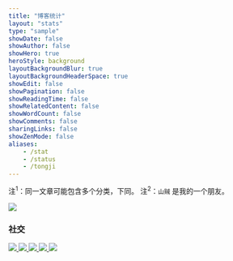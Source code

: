 ```yaml
---
title: "博客统计"
layout: "stats"
type: "sample"
showDate: false
showAuthor: false
showHero: true
heroStyle: background
layoutBackgroundBlur: true
layoutBackgroundHeaderSpace: true
showEdit: false
showPagination: false
showReadingTime: false
showRelatedContent: false
showWordCount: false
showComments: false
sharingLinks: false
showZenMode: false
aliases:
    - /stat
    - /status
    - /tongji
---
```


注<sup>1</sup>：同一文章可能包含多个分类，下同。
注<sup>2</sup>：`山贼` 是我的一个朋友。

<a><img class="nozoom" src="https://img.shields.io/badge/aruixrain@gmail.com-blue?style=flat&labelColor=555&logo=gmail&logoColor=fff"></a>

### 社交

<div class="badge">
  <a href="https://github.com/todreamr" target="_blank" rel="noopener noreferrer">
    <img class="nozoom" src="https://img.shields.io/badge/GitHub-@eallion-blue?style=flat&labelColor=555&logo=GitHub&logoColor=fff">
  </a>
  <a href="https://e5n.cc/@eallion" target="_blank" rel="noopener noreferrer">
    <img class="nozoom" src="https://img.shields.io/badge/Mastodon-@eallion-blue?style=flat&labelColor=555&logo=mastodon&logoColor=fff">
  </a>
  <a href="https://steamcommunity.com/id/eallion" target="_blank" rel="noopener noreferrer">
    <img class="nozoom" src="https://img.shields.io/badge/Steam-@eallion-blue?style=flat&labelColor=555&logo=Steam&logoColor=fff">
  </a>
  <a href="https://x.com/eallion" target="_blank" rel="noopener noreferrer">
    <img class="nozoom" src="https://img.shields.io/badge/@eallion-blue?style=flat&labelColor=555&logo=x&logoColor=fff">
  </a>
  <a href="https://keybase.io/eallion" target="_blank" rel="noopener noreferrer">
    <img class="nozoom" src="https://img.shields.io/badge/Keybase-@eallion-blue?style=flat&labelColor=555&logo=Keybase&logoColor=fff">
  </a>
</div>
